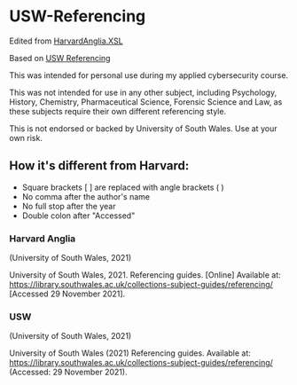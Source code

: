 # USW-Referencing

Edited from [HarvardAnglia.XSL](https://github.com/codingo/BibWord/blob/master/styles/HarvardAnglia.XSL)
  
Based on [USW Referencing](https://library.southwales.ac.uk/collections-subject-guides/referencing/)

This was intended for personal use during my applied cybersecurity course.

This was not intended for use in any other subject, including Psychology, History, Chemistry, Pharmaceutical Science, Forensic Science and Law, as these subjects require their own different referencing style.

This is not endorsed or backed by University of South Wales. Use at your own risk.

## How it's different from Harvard:

- Square brackets [ ] are replaced with angle brackets ( ) 
- No comma after the author's name 
- No full stop after the year 
- Double colon after "Accessed"



### Harvard Anglia

(University of South Wales, 2021)

University of South Wales, 2021. Referencing guides. [Online] 
Available at: https://library.southwales.ac.uk/collections-subject-guides/referencing/
[Accessed 29 November 2021].



### USW

(University of South Wales, 2021)

University of South Wales (2021) Referencing guides. Available at: https://library.southwales.ac.uk/collections-subject-guides/referencing/ (Accessed: 29 November 2021).




